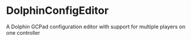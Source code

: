 # DolphinConfigEditor
A Dolphin GCPad configuration editor with support for multiple players on one controller
